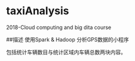 # taxiAnalysis
2018-Cloud computing and big dita course

##描述
使用Spark & Hadoop 分析GPS数据的小程序

包括统计车辆数目与统计区域内车辆总数两块内容。
